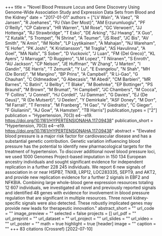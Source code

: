 +++
title = "Novel Blood Pressure Locus and Gene Discovery Using Genome-Wide Association Study and Expression Data Sets from Blood and the Kidney"
date = "2017-01-01"
authors = ["LV Wain", "A Vaez", "R Jansen", "R Joehanes", "PJ {Van Der Most}", "AM Erzurumluoglu", "PF O'Reilly", "CP Cabrera", "HR Warren", "LM Rose", "GC Verwoert", "JJ Hottenga", "RJ Strawbridge", "T Esko", "DE Arking", "SJ Hwang", "X Guo", "Z Kutalik", "S Trompet", "N Shrine", "A Teumer", "JS Ried", "JC Bis", "AV Smith", "N Amin", "IM Nolte", "LP Lyytikainen", "A Mahajan", "NJ Wareham", "E Hofer", "PK Joshi", "K Kristiansson", "M Traglia", "AS Havulinna", "A Goel", "MA Nalls", "S Sober", "D Vuckovic", "J Luan", "FM {Del Greco}", "KL Ayers", "J Marrugat", "D Ruggiero", "LM Lopez", "T Niiranen", "S Enroth", "AU Jackson", "CP Nelson", "JE Huffman", "W Zhang", "J Marten", "I Gandin", "SE Harris", "T Zemunik", "Y Lu", "E Evangelou", "N Shah", "MH {De Borst}", "M Mangino", "BP Prins", "A Campbell", "R Li-Gao", "G Chauhan", "C Oldmeadow", "G Abecasis", "M Abedi", "CM Barbieri", "MR Barnes", "C Batini", "J Beilby", "T Blake", "M Boehnke", "EP Bottinger", "PS Braund", "M Brown", "M Brumat", "H Campbell", "JC Chambers", "M Cocca", "F Collins", "J Connell", "HJ Cordell", "JJ Damman", "G Davies", "EJ {De Geus}", "R {De Mutsert}", "J Deelen", "Y Demirkale", "ASF Doney", "M Dorr", "M Farrall", "T Ferreira", "M Franberg", "H Gao", "V Giedraitis", "C Gieger", "F Giulianini", "AJ Gow", "A Hamsten", "TB Harris"]
publication_types = ["2"]
publication = "Hypertension, 70(3) e4--e19. https://doi.org/10.1161/HYPERTENSIONAHA.117.09438"
publication_short = "Hypertension, 70(3) e4--e19. https://doi.org/10.1161/HYPERTENSIONAHA.117.09438"
abstract = "Elevated blood pressure is a major risk factor for cardiovascular disease and has a substantial genetic contribution. Genetic variation influencing blood pressure has the potential to identify new pharmacological targets for the treatment of hypertension. To discover additional novel blood pressure loci, we used 1000 Genomes Project-based imputation in 150 134 European ancestry individuals and sought significant evidence for independent replication in a further 228 245 individuals. We report 6 new signals of association in or near HSPB7, TNXB, LRP12, LOC283335, SEPT9, and AKT2, and provide new replication evidence for a further 2 signals in EBF2 and NFKBIA. Combining large whole-blood gene expression resources totaling 12 607 individuals, we investigated all novel and previously reported signals and identified 48 genes with evidence for involvement in blood pressure regulation that are significant in multiple resources. Three novel kidney-specific signals were also detected. These robustly implicated genes may provide new leads for therapeutic innovation."
abstract_short = ""
url_code = ""
image_preview = ""
selected = false
projects = []
url_pdf = ""
url_preprint = ""
url_dataset = ""
url_project = ""
url_slides = ""
url_video = ""
url_poster = ""
math = true
highlight = true
[header]
image = ""
caption = ""
+++
83 citations (Crossref) [2022-07-10]
